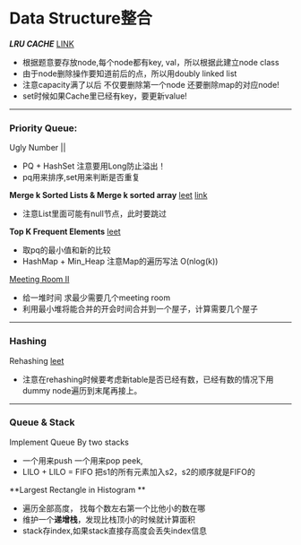 # Data Structure整合
***LRU CACHE*** [LINK](https://gretchency.gitbooks.io/leetcode/content/lru_cache.html)
* 根据题意要存放node,每个node都有key, val，所以根据此建立node class
* 由于node删除操作要知道前后的点，所以用doubly linked list
* 注意capacity满了以后 不仅要删除第一个node 还要删除map的对应node!
* set时候如果Cache里已经有key，要更新value!

---

### Priority Queue:
Ugly Number ||
* PQ + HashSet 注意要用Long防止溢出！
* pq用来排序,set用来判断是否重复

**Merge k Sorted Lists & Merge k sorted array** [leet](https://leetcode.com/problems/merge-k-sorted-lists/) [link](https://gretchency.gitbooks.io/leetcode/content/merge_k_sorted_linkedlist.html)
* 注意List里面可能有null节点，此时要跳过

**Top K Frequent Elements** [leet](https://leetcode.com/problems/top-k-frequent-elements/)
* 取pq的最小值和新的比较
* HashMap + Min_Heap 注意Map的遍历写法 O(nlog(k))


[Meeting Room II](https://gretchency.gitbooks.io/leetcode/content/meeting_room.html)
* 给一堆时间 求最少需要几个meeting room
* 利用最小堆将能合并的开会时间合并到一个屋子，计算需要几个屋子


---
### Hashing


Rehashing [leet](http://www.lintcode.com/en/problem/rehashing/)
* 注意在rehashing时候要考虑新table是否已经有数，已经有数的情况下用dummy node遍历到末尾再接上。


---



### Queue & Stack



Implement Queue By two stacks
* 一个用来push 一个用来pop peek, 
* LILO + LILO = FIFO 把s1的所有元素加入s2，s2的顺序就是FIFO的


**Largest Rectangle in Histogram	**
* 遍历全部高度， 找每个数左右第一个比他小的数在哪
* 维护一个**递增栈**，发现比栈顶小的时候就计算面积
* stack存index,如果stack直接存高度会丢失index信息